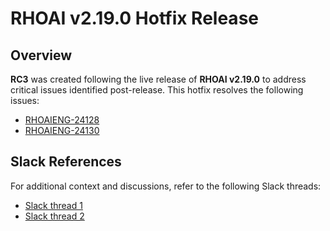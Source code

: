 # RHOAI v2.19.0 Hotfix Release

## Overview

**RC3** was created following the live release of **RHOAI v2.19.0** to address critical issues identified post-release. This hotfix resolves the following issues:

- [RHOAIENG-24128](https://issues.redhat.com/browse/RHOAIENG-24128)
- [RHOAIENG-24130](https://issues.redhat.com/browse/RHOAIENG-24130)

## Slack References

For additional context and discussions, refer to the following Slack threads:

- [Slack thread 1](https://redhat-internal.slack.com/archives/C04PZ7H0VA8/p1744875150038629?thread_ts=1744875053.900569&cid=C04PZ7H0VA8)  
- [Slack thread 2](https://redhat-internal.slack.com/archives/C07KPDHBR4J/p1744870854006959?thread_ts=1744870839.356799&cid=C07KPDHBR4J)
